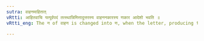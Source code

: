 ```yaml
---
sutra: वाहनमाहितात्
vRtti: आहितवाचि यत्पूर्वपदं तत्स्थान्निमित्तादुत्तरस्य वाहननकारस्य णकार आदेशो भवति ॥
vRtti_eng: The न of वाहन is changed into ण, when the letter, producing the change, occurs in the first member of a compound, denoting the thing carried.

---
```

